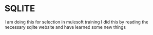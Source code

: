 # SQLITE
I am doing this for selection in mulesoft training 
I did this by reading the necessary sqlite website and have learned some new things 
